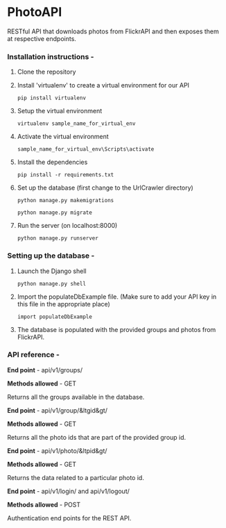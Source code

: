 # PhotoAPI

RESTful API that downloads photos from FlickrAPI and then exposes them at respective endpoints.

### Installation instructions - 

1. Clone the repository

2. Install 'virtualenv' to create a virtual environment for our API

   `pip install virtualenv`

3. Setup the virtual environment

   `virtualenv sample_name_for_virtual_env`

4. Activate the virtual environment

   `sample_name_for_virtual_env\Scripts\activate`

5. Install the dependencies

   `pip install -r requirements.txt`

6. Set up the database (first change to the UrlCrawler directory)

   `python manage.py makemigrations`


   `python manage.py migrate`

7. Run the server (on localhost:8000)

   `python manage.py runserver`
   
### Setting up the database -

1. Launch the Django shell
	
	`python manage.py shell`

2. Import the populateDbExample file. (Make sure to add your API key in this file in the appropriate place)

	`import populateDbExample`

3. The database is populated with the provided groups and photos from FlickrAPI.		

### API reference - 

**End point** - api/v1/groups/

**Methods allowed** - GET

Returns all the groups available in the database.

**End point** - api/v1/group/&ltgid&gt/

**Methods allowed** - GET

Returns all the photo ids that are part of the provided group id.

**End point** - api/v1/photo/&ltpid&gt/

**Methods allowed** - GET

Returns the data related to a particular photo id.

**End point** - api/v1/login/ and api/v1/logout/ 

**Methods allowed** - POST

Authentication end points for the REST API.